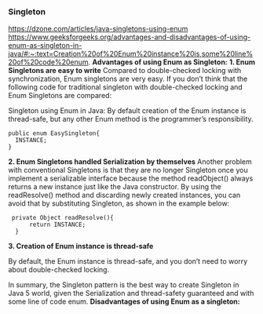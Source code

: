 ### Singleton
https://dzone.com/articles/java-singletons-using-enum
https://www.geeksforgeeks.org/advantages-and-disadvantages-of-using-enum-as-singleton-in-java/#:~:text=Creation%20of%20Enum%20instance%20is,some%20line%20of%20code%20enum.
**Advantages of using Enum as Singleton:**
**1. Enum Singletons are easy to write**
Compared to double-checked locking with synchronization, Enum singletons are very easy. If you don’t think that the following code for traditional singleton with double-checked locking and Enum Singletons are compared:

Singleton using Enum in Java: By default creation of the Enum instance is thread-safe, but any other Enum method is the programmer’s responsibility.
```
public enum EasySingleton{
  INSTANCE;
}
```
**2. Enum Singletons handled Serialization by themselves**
Another problem with conventional Singletons is that they are no longer Singleton once you implement a serializable interface because the method readObject() always returns a new instance just like the Java constructor. By using the readResolve() method and discarding newly created instances, you can avoid that by substituting Singleton, as shown in the example below:
```
 private Object readResolve(){
      return INSTANCE;
  }
```
**3. Creation of Enum instance is thread-safe**

By default, the Enum instance is thread-safe, and you don’t need to worry about double-checked locking.

In summary, the Singleton pattern is the best way to create Singleton in Java 5 world, given the Serialization and thread-safety guaranteed and with some line of code enum.
**Disadvantages of using Enum as a singleton:**

<!--stackedit_data:
eyJoaXN0b3J5IjpbMTgyMTM1NzEzOCwtNDk2OTIwMTQzXX0=
-->
